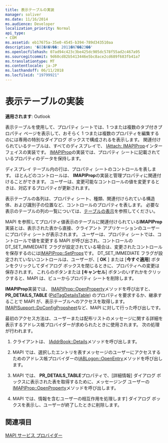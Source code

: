 ```yaml
---
title: 表示テーブルの実装
manager: soliver
ms.date: 11/16/2014
ms.audience: Developer
localization_priority: Normal
api_type:
- COM
ms.assetid: eb17675a-35e0-4545-b394-789d343510aa
description: '�ŏI�X�V��: 2011�N7��23��'
ms.openlocfilehash: 07ad94c423c3be425dc905dc578f55ad2c467a95
ms.sourcegitcommit: 9d60cd82b5413446e5bc8ace2cd689f683fb41a7
ms.translationtype: MT
ms.contentlocale: ja-JP
ms.lasthandoff: 06/11/2018
ms.locfileid: "19799921"
---
```

# <a name="display-table-implementation"></a>表示テーブルの実装

  
  
**適用されます**: Outlook 
  
表示テーブルを使用して、プロパティ シートでは、1 つまたは複数のタブ付きプロパティ ページを表示して、おそらく 1 つまたは複数のプロパティを編集するのには専用の特別なダイアログ ボックスで構成されるを表示します。 関連付けられているテーブルは、すべてのディスプレイで、 [IAttach: IMAPIProp](iattachimapiprop.md)インターフェイスの実装です。 [IMAPIProp](imapipropiunknown.md)の実装では、プロパティ シートに記載されているプロパティのデータを保持します。 
  
ディスプレイ テーブル内の行は、プロパティ シートのコントロールを表します。 ほとんどのコントロールは、 **IMAPIProp**の実装と管理プロパティに関連付けることができます。 ユーザーは、変更可能なコントロールの値を変更するときは、対応するプロパティが更新されます。 
  
表示テーブルの各列は、プロパティ シート、種類、関連付けられている構造体、および識別子の位置など、コントロールのプロパティを表します。 必要な表示のテーブルの列の一覧については、[テーブルの表示](display-tables.md)を参照してください。
  
MAPI を参照してプロパティ値表示のテーブルに関連付けられている**IMAPIProp**実装とは、表示された表から直接、クライアント アプリケーションのユーザーにプロパティ シートが表示されます。 ユーザーは、プロパティ シートでは、コントロールで値を変更する MAPI が呼び出され、コントロールの DT_SET_IMMEDIATE フラグが設定されている場合は、変更されたコントロールを保存するのには[IMAPIProp::SetProps](imapiprop-setprops.md)です。 DT_SET_IMMEDIATE フラグが設定されていないコントロールは、ユーザーが、[ **OK** ] または [**今すぐ適用**] ボタンをクリックしてダイアログ ボックスを閉じるときに、プロパティへの変更は保存されます。 これらのボタンまたは **[キャンセル**] ボタンのいずれかをクリックすると、MAPI は、ビューからプロパティ シートを削除します。 
  
**IMAPIProp**実装では、 [IMAPIProp::OpenProperty](imapiprop-openproperty.md)メソッドを呼び出すと、 **PR_DETAILS_TABLE** ([PidTagDetailsTable](pidtagdetailstable-canonical-property.md)) のプロパティを要求するか、継承することで MAPI が、表示テーブルへのアクセスを取得します。[IMAPISupport::DoConfigPropsheet](imapisupport-doconfigpropsheet.md)など、MAPI に対して行った呼び出しです。
  
最初のアクセス方法は、ユーザーまたは配布リストのメッセージに関する詳細を表示するアドレス帳プロバイダーが求められたときに使用されます。 次の処理が行われます。
  
1. クライアントは、 [IAddrBook::Details](iaddrbook-details.md)メソッドを呼び出します。 
    
2. MAPI では、選択したエントリを表すメッセージのユーザーにアクセスするためのアドレス帳プロバイダーの[IABLogon::OpenEntry](iablogon-openentry.md)メソッドを呼び出します。 
    
3. MAPI では、 **PR_DETAILS_TABLE**プロパティで、[詳細情報] ダイアログ ボックスに表示された表を取得するために、メッセージング ユーザーの[IMAPIProp::OpenProperty](imapiprop-openproperty.md)メソッドを呼び出します。 
    
4. MAPI では、情報を含むユーザーの相互作用を処理します] ダイアログ ボックスを表示し、ユーザーが終了したときに削除します。 
    
## <a name="see-also"></a>関連項目



[MAPI サービス プロバイダー](mapi-service-providers.md)

